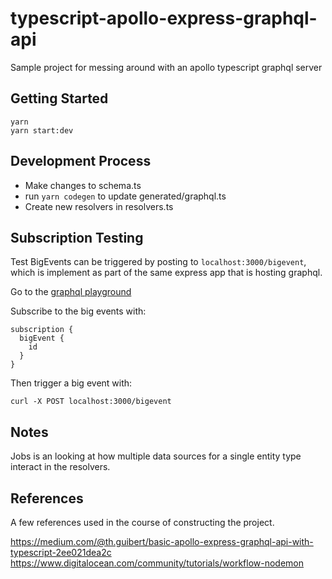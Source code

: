 # typescript-apollo-express-graphql-api

Sample project for messing around with an apollo typescript graphql server

## Getting Started

```
yarn
yarn start:dev
```

## Development Process

* Make changes to schema.ts
* run ```yarn codegen``` to update generated/graphql.ts
* Create new resolvers in resolvers.ts

## Subscription Testing

Test BigEvents can be triggered by posting to ```localhost:3000/bigevent```, which is implement as part of the same express app that is hosting graphql.

Go to the [graphql playground](http://localhost:3000/graphql)

Subscribe to the big events with:
```
subscription {
  bigEvent {
    id
  }
}
```

Then trigger a big event with:
```
curl -X POST localhost:3000/bigevent
```




## Notes

Jobs is an looking at how multiple data sources for a single entity type interact in the resolvers.

## References
A few references used in the course of constructing the project.

https://medium.com/@th.guibert/basic-apollo-express-graphql-api-with-typescript-2ee021dea2c
https://www.digitalocean.com/community/tutorials/workflow-nodemon

